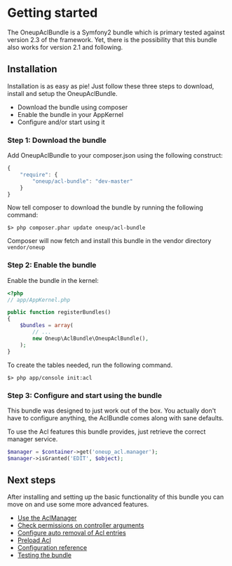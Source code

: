 # Getting started

The OneupAclBundle is a Symfony2 bundle which is primary tested against version 2.3 of the framework. Yet, there is the
possibility that this bundle also works for version 2.1 and following.

## Installation

Installation is as easy as pie! Just follow these three steps to download, install and setup the OneupAclBundle.

* Download the bundle using composer
* Enable the bundle in your AppKernel
* Configure and/or start using it

### Step 1: Download the bundle

Add OneupAclBundle to your composer.json using the following construct:

```js
{
    "require": {
        "oneup/acl-bundle": "dev-master"
    }
}
```

Now tell composer to download the bundle by running the following command:

    $> php composer.phar update oneup/acl-bundle

Composer will now fetch and install this bundle in the vendor directory ```vendor/oneup```

### Step 2: Enable the bundle

Enable the bundle in the kernel:

``` php
<?php
// app/AppKernel.php

public function registerBundles()
{
    $bundles = array(
        // ...
        new Oneup\AclBundle\OneupAclBundle(),
    );
}
```

To create the tables needed, run the following command.

```
$> php app/console init:acl
```

### Step 3: Configure and start using the bundle

This bundle was designed to just work out of the box. You actually don't have to configure anything, the AclBundle comes
along with sane defaults.

To use the Acl features this bundle provides, just retrieve the correct manager service.

```php
$manager = $container->get('oneup_acl.manager');
$manager->isGranted('EDIT', $object);
```

## Next steps

After installing and setting up the basic functionality of this bundle you can move on and use some more advanced
features.

* [Use the AclManager](manager.md)
* [Check permissions on controller arguments](controller.md)
* [Configure auto removal of Acl entries](doctrine.md#the-removelistener)
* [Preload Acl](cache.md)
* [Configuration reference](configuration_reference.md)
* [Testing the bundle](testing.md)
